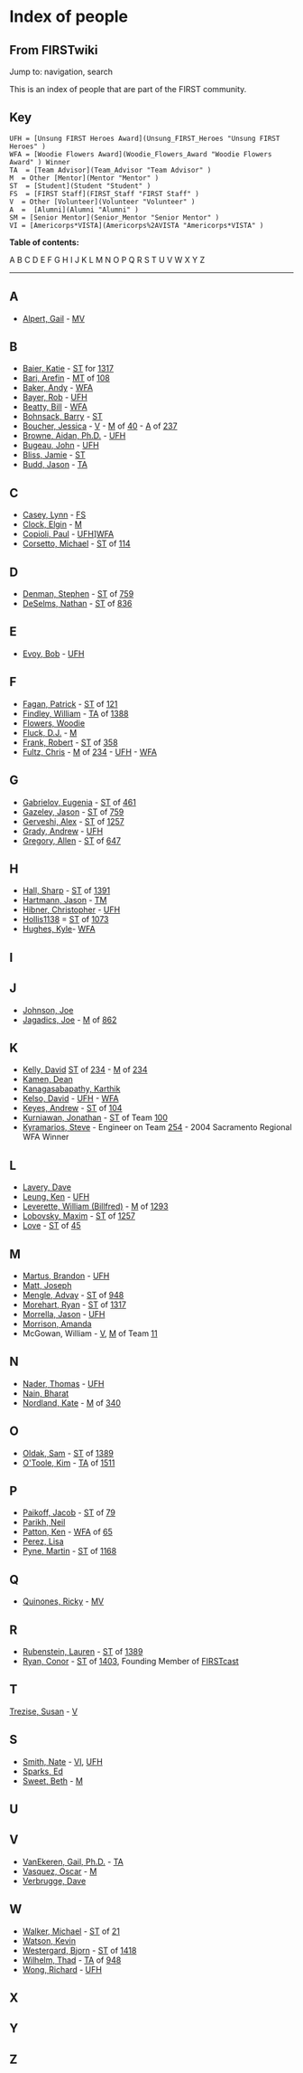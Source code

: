 # Index of people

## From FIRSTwiki

Jump to: navigation, search

This is an index of people that are part of the FIRST community.

## Key

```
UFH = [Unsung FIRST Heroes Award](Unsung_FIRST_Heroes "Unsung FIRST Heroes" )
WFA = [Woodie Flowers Award](Woodie_Flowers_Award "Woodie Flowers Award" ) Winner
TA  = [Team Advisor](Team_Advisor "Team Advisor" )
M  = Other [Mentor](Mentor "Mentor" )
ST  = [Student](Student "Student" )
FS  = [FIRST Staff](FIRST_Staff "FIRST Staff" )
V  = Other [Volunteer](Volunteer "Volunteer" )
A  =  [Alumni](Alumni "Alumni" )
SM = [Senior Mentor](Senior_Mentor "Senior Mentor" )
VI = [Americorps*VISTA](Americorps%2AVISTA "Americorps*VISTA" )
```

**Table of contents:**

A B C D E F G H I J K L M N O P Q R S T U V W X Y Z

--------------------------------------------------------------------------------

## A

- [Alpert, Gail](/index.php?title=Gail_Alpert&action=edit "Gail Alpert") - [M](Mentor "Mentor")[V](Volunteer "Volunteer")

## B

- [Baier, Katie](User:K80girlx3 "User:K80girlx3") - [ST](Student "Student") for [1317](1317 "1317")
- [Bari, Arefin](/index.php?title=Arefin_Bari&action=edit "Arefin Bari") - [MT](Mentor "Mentor") of [108](108 "108")
- [Baker, Andy](Andy_Baker "Andy Baker") - [WFA](Woodie_Flowers_Award "Woodie Flowers Award")
- [Bayer, Rob](/index.php?title=Rob_Bayer&action=edit "Rob Bayer") - [UFH](Unsung_FIRST_Heroes "Unsung FIRST Heroes")
- [Beatty, Bill](Bill_Beatty "Bill Beatty") - [WFA](Woodie_Flowers_Award "Woodie Flowers Award")
- [Bohnsack, Barry](Barry_Bohnsack "Barry Bohnsack") - [ST](Student "Student")
- [Boucher, Jessica](/index.php?title=Jessica_Boucher&action=edit "Jessica Boucher") - [V](Volunteer "Volunteer") - [M](Mentor "Mentor") of [40](40 "40") - [A](Alumni "Alumni") of [237](237 "237")
- [Browne, Aidan, Ph.D.](/index.php?title=Aidan_Browne&action=edit "Aidan Browne") - [UFH](Unsung_FIRST_Heroes "Unsung FIRST Heroes")
- [Bugeau, John](/index.php?title=John_Bugeau&action=edit "John Bugeau") - [UFH](Unsung_FIRST_Heroes "Unsung FIRST Heroes")
- [Bliss, Jamie](User:Astronouth7303 "User:Astronouth7303") - [ST](Student "Student")
- [Budd, Jason](/index.php?title=Jason_Budd&action=edit "Jason Budd") - [TA](Team_Advisor "Team Advisor")

## C

- [Casey, Lynn](Lynn_Casey "Lynn Casey") - [FS](FIRST_Staff "FIRST Staff")
- [Clock, Elgin](Elgin_Clock "Elgin Clock") - [M](Mentor "Mentor")
- [Copioli, Paul](Paul_Copioli "Paul Copioli") - [UFH](Unsung_FIRST_Heroes "Unsung FIRST Heroes")][WFA](Woodie_Flowers_Award "Woodie Flowers Award")
- [Corsetto, Michael](User:Rex114 "User:Rex114") - [ST](Student "Student") of [114](114 "114")

## D

- [Denman, Stephen](Stephen_Denman "Stephen Denman") - [ST](Student "Student") of [759](759 "759")
- [DeSelms, Nathan](/index.php?title=Nathan_DeSelms&action=edit "Nathan DeSelms") - [ST](Student "Student") of [836](836 "836")

## E

- [Evoy, Bob](/index.php?title=Bob_Evoy&action=edit "Bob Evoy") - [UFH](Unsung_FIRST_Heroes "Unsung FIRST Heroes")

## F

- [Fagan, Patrick](/index.php?title=Patrick_Fagan&action=edit "Patrick Fagan") - [ST](Student "Student") of [121](121 "121")
- [Findley, William](William_Findley "William Findley") - [TA](Team_Advisor "Team Advisor") of [1388](1388 "1388")
- [Flowers, Woodie](woodie-flowers)
- [Fluck, D.J.](D.J._Fluck "D.J. Fluck") - [M](Mentor "Mentor")
- [Frank, Robert](User:Aibob "User:Aibob") - [ST](Student "Student") of [358](358 "358")
- [Fultz, Chris](Chris_Fultz "Chris Fultz") - [M](Mentor "Mentor") of [234](234 "234") - [UFH](Unsung_FIRST_Heroes "Unsung FIRST Heroes") - [WFA](Woodie_Flowers_Award "Woodie Flowers Award")

## G

- [Gabrielov, Eugenia](Eugenia_Gabrielov "Eugenia Gabrielov") - [ST](Student "Student") of [461](461 "461")
- [Gazeley, Jason](Jason_Gazeley "Jason Gazeley") - [ST](Student "Student") of [759](759 "759")
- [Gerveshi, Alex](Alex_Gerveshi "Alex Gerveshi") - [ST](Student "Student") of [1257](1257 "1257")
- [Grady, Andrew](/index.php?title=Andrew_Grady&action=edit "Andrew Grady") - [UFH](Unsung_FIRST_Heroes "Unsung FIRST Heroes")
- [Gregory, Allen](Allen_Gregory "Allen Gregory") - [ST](Student "Student") of [647](647 "647")

## H

- [Hall, Sharp](/index.php?title=Sharp_Hall&action=edit "Sharp Hall") - [ST](Student "Student") of [1391](1391 "1391")
- [Hartmann, Jason](Jason_Hartmann "Jason Hartmann") - [TM](/index.php?title=Team_Mentor&action=edit "Team Mentor")
- [Hibner, Christopher](/index.php?title=Christopher_Hibner&action=edit "Christopher Hibner") - [UFH](Unsung_FIRST_Heroes "Unsung FIRST Heroes")
- [Hollis1138](User:Hollis1138 "User:Hollis1138") = [ST](Student "Student") of [1073](1073 "1073")
- [Hughes, Kyle](Kyle_Hughes "Kyle Hughes")- [WFA](Woodie_Flowers_Award "Woodie Flowers Award")

## I

## J

- [Johnson, Joe](Joe_Johnson "Joe Johnson")
- [Jagadics, Joe](/index.php?title=User:Philmont629&action=edit "User:Philmont629") - [M](Mentor "Mentor") of [862](862 "862")

## K

- [Kelly, David](/index.php?title=David_Kelly&action=edit "David Kelly") [ST](Student "Student") of [234](234 "234") - [M](Mentor "Mentor") of [234](234 "234")
- [Kamen, Dean](dean-kamen)
- [Kanagasabapathy, Karthik](Karthik_Kanagasabapathy "Karthik Kanagasabapathy")
- [Kelso, David](David_Kelso "David Kelso") - [UFH](Unsung_FIRST_Heroes "Unsung FIRST Heroes") - [WFA](Woodie_Flowers_Award "Woodie Flowers Award")
- [Keyes, Andrew](Andrew_Keyes "Andrew Keyes") - [ST](Student "Student") of [104](104 "104")
- [Kurniawan, Jonathan](/index.php?title=Jonathan_Kurniawan&action=edit "Jonathan Kurniawan") - [ST](Student "Student") of Team [100](100 "100")
- [Kyramarios, Steve](/index.php?title=Steve_Kyramarios&action=edit "Steve Kyramarios") - Engineer on Team [254](254 "254") - 2004 Sacramento Regional WFA Winner

## L

- [Lavery, Dave](Dave_Lavery "Dave Lavery")
- [Leung, Ken](/index.php?title=Ken_Leung&action=edit "Ken Leung") - [UFH](Unsung_FIRST_Heroes "Unsung FIRST Heroes")
- [Leverette, William (Billfred)](User:Billfred "User:Billfred") - [M](Mentor "Mentor") of [1293](1293 "1293")
- [Lobovsky, Maxim](User:Max "User:Max") - [ST](Student "Student") of [1257](1257 "1257")
- [Love](/index.php?title=User:Kyle&action=edit "User:Kyle") - [ST](Student "Student") of [45](45 "45")

## M

- [Martus, Brandon](Brandon_Martus "Brandon Martus") - [UFH](Unsung_FIRST_Heroes "Unsung FIRST Heroes")
- [Matt, Joseph](Joseph_Matt "Joseph Matt")
- [Mengle, Advay](Advay_Mengle "Advay Mengle") - [ST](Student "Student") of [948](948 "948")
- [Morehart, Ryan](Ryan_Morehart "Ryan Morehart") - [ST](Student "Student") of [1317](1317 "1317")
- [Morrella, Jason](/index.php?title=Jason_Morrella&action=edit "Jason Morrella") - [UFH](Unsung_FIRST_Heroes "Unsung FIRST Heroes")
- [Morrison, Amanda](/index.php?title=Amanda_Morrison&action=edit "Amanda Morrison")
- McGowan, William - [V](Volunteer "Volunteer"), [M](Mentor "Mentor") of Team [11](11 "11")

## N

- [Nader, Thomas](/index.php?title=Thomas_Nader&action=edit "Thomas Nader") - [UFH](Unsung_FIRST_Heroes "Unsung FIRST Heroes")
- [Nain, Bharat](Bharat_Nain "Bharat Nain")
- [Nordland, Kate](Kate_Nordland "Kate Nordland") - [M](Mentor "Mentor") of [340](340 "340")

## O

- [Oldak, Sam](User:Snoldak924 "User:Snoldak924") - [ST](Student "Student") of [1389](1389 "1389")
- [O'Toole, Kim](User:KOtoole "User:KOtoole") - [TA](Team_Advisor "Team Advisor") of [1511](1511 "1511")

## P

- [Paikoff, Jacob](User:Jacob79vp "User:Jacob79vp") - [ST](Student "Student") of [79](79 "79")
- [Parikh, Neil](/index.php?title=Neil_Parikh&action=edit "Neil Parikh")
- [Patton, Ken](Ken_Patton "Ken Patton") - [WFA](/index.php?title=Woodie_Flowers_Award_Winner&action=edit "Woodie Flowers Award Winner") of [65](65 "65")
- [Perez, Lisa](/index.php?title=Lisa_Perez&action=edit "Lisa Perez")
- [Pyne, Martin](/index.php?title=Martin_Pyne&action=edit "Martin Pyne") - [ST](Student "Student") of [1168](1168 "1168")

## Q

- [Quinones, Ricky](/index.php?title=Ricky_Quinones&action=edit "Ricky Quinones") - [M](Mentor "Mentor")[V](Volunteer "Volunteer")

## R

- [Rubenstein, Lauren](User:Chocolateluvrlr "User:Chocolateluvrlr") - [ST](Student "Student") of [1389](1389 "1389")
- [Ryan, Conor](User:Cdr1122334455 "User:Cdr1122334455") - [ST](Student "Student") of [1403](1403 "1403"), Founding Member of [FIRSTcast](FIRSTcast "FIRSTcast")

## T

[Trezise, Susan](/index.php?title=Susan_Trezise&action=edit "Susan Trezise") - [V](Volunteer "Volunteer")

## S

- [Smith, Nate](Nate_Smith "Nate Smith") - [VI](Americorps%2AVISTA "Americorps*VISTA"), [UFH](Unsung_FIRST_Heroes "Unsung FIRST Heroes")
- [Sparks, Ed](/index.php?title=Ed_Sparks&action=edit "Ed Sparks")
- [Sweet, Beth](/index.php?title=Beth_Sweet&action=edit "Beth Sweet") - [M](Mentor "Mentor")

## U

## V

- [VanEkeren, Gail, Ph.D.](Gail_VanEkeren "Gail VanEkeren") - [TA](Team_Advisor "Team Advisor")
- [Vasquez, Oscar](/index.php?title=Vasquez%2C_Oscar&action=edit "Vasquez, Oscar") - [M](Mentor "Mentor")
- [Verbrugge, Dave](Dave_Verbrugge "Dave Verbrugge")

## W

- [Walker, Michael](Michael_Walker "Michael Walker") - [ST](Student "Student") of [21](21 "21")
- [Watson, Kevin](Kevin_Watson "Kevin Watson")
- [Westergard, Bjorn](Bjorn_Westergard "Bjorn Westergard") - [ST](Student "Student") of [1418](1418 "1418")
- [Wilhelm, Thad](Thad_Wilhelm "Thad Wilhelm") - [TA](Team_Advisor "Team Advisor") of [948](948 "948")
- [Wong, Richard](/index.php?title=Richard_Wong&action=edit "Richard Wong") - [UFH](Unsung_FIRST_Heroes "Unsung FIRST Heroes")

## X

## Y

## Z
